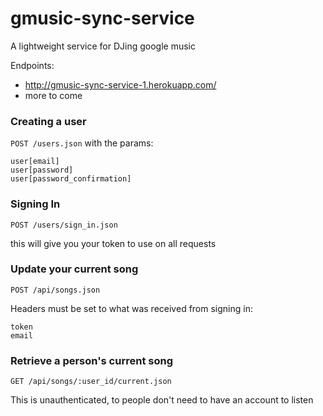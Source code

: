 # gmusic-sync-service
A lightweight service for DJing google music

Endpoints:  
 - http://gmusic-sync-service-1.herokuapp.com/
 - more to come


### Creating a user

`POST /users.json`
with the params:
```
user[email]
user[password]
user[password_confirmation]
```

### Signing In

`POST /users/sign_in.json`

this will give you your token to use on all requests

### Update your current song

`POST /api/songs.json`

Headers must be set to what was received from signing in:
```
token
email
```
### Retrieve a person's current song

`GET /api/songs/:user_id/current.json`

This is unauthenticated, to people don't need to have an account to listen
